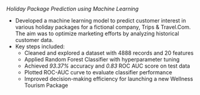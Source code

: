 *Holiday Package Prediction using Machine Learning* 

- Developed a machine learning model to predict customer interest in various holiday packages for a fictional company, Trips & Travel.Com. The aim was to optimize marketing efforts by analyzing historical customer data.
- Key steps included:
  - Cleaned and explored a dataset with 4888 records and 20 features
  - Applied Random Forest Classifier with hyperparameter tuning
  - Achieved *93.37%* accuracy and *0.83* ROC AUC score on test data
  - Plotted ROC-AUC curve to evaluate classifier performance
  - Improved decision-making efficiency for launching a new Wellness Tourism Package
